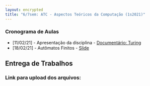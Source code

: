 ```yaml
---
layout: encrypted
title: "6/7sem: ATC - Aspectos Teóricos da Computação (1s2021)"
---
```


### Cronograma de Aulas

- [11/02/21] - Apresentação da disciplina - <a href="https://www.youtube.com/watch?v=x2AXca1kPQk&feature=youtu.be" target="_blank">Documentário: Turing</a>
- [18/02/21] - Autômatos Finitos - <a href="/atc/Aula1.pdf" target="_blank">Slide</a>

<!--
- [11/02/20] - Autômatos Finitos - <a href="/atc/Aula1.pdf" target="_blank">Slide</a>
- [18/02/20] - Máquinas de Turing - <a href="/atc/Aula2.pdf" target="_blank">Slide</a>
- [25/02/20] - <font color=lightgray>Feriado</font>
- [06/03/20] - Maq de Turing - Progr. - <a href="/atc/Aula3.pdf" target="_blank">Slide</a>
- [xx/xx/xx] - Maq de Turing - Restr e Equiv. - <a href="/atc/Aula4.pdf" target="_blank">Slide</a>
- [xx/xx/xx] - Exercícios de Revisão - <a href="/atc/ex-mt-enunciado.pdf" target="_blank">Lista 1</a>
- [07/04/20] - Resumo - <a href="/atc/AulaX - Resumo - anotado.pdf" target="_blank">Slide</a>
- [07/04/20] - Problemas de Decisão - <a href="/atc/Aula5 - Decidiveis - anotado.pdf" target="_blank">Slide</a>
- [14/04/20] - Indecidibilidade - <a href="/atc/Aula6 - Indecidibilidade - anotado.pdf" target="_blank">Slide</a>
- [28/04/20] - Complexidade Assintótica - <a href="/atc/Aula7-anotado.pdf" target="_blank">Slide</a>
- [05/05/20] - Complexidade Computacional - <a href="/atc/Aula8-anotado.pdf" target="_blank">Slide</a>
- [12/05/20] - Redução e Completude NP - <a href="/atc/Aula9-anotado.pdf" target="_blank">Slide</a>
- [12/05/20] - Exercícios de Revisão - <a href="/atc/lista2.pdf" target="_blank">Lista 2</a>
-->

## Entrega de Trabalhos

### Link para upload dos arquivos: 

<!--
#### 1) [1.0] Exercícios dos módulos 1 e 2:
 - Renomear o arquivo para: **XYZ123-modulos.pdf**, onde XYZ123 é o seu RA. 

#### 2) [1.0]  Lista 1 (<a href="/atc/ex-mt-enunciado.pdf" target="_blank">link</a>):
 - Renomear o arquivo para: **XYZ123-lista1.pdf**, onde XYZ123 é o seu RA. 

#### 3) [1.0]  Apresentação sobre a linguagem LD:
 - Renomear o arquivo para: **XYZ123-ld.pdf**, onde XYZ123 é o seu RA. 

#### 4) [1.0]  Lista 2 (<a href="/atc/lista2.pdf" target="_blank">link</a>):
 - Renomear o arquivo para: **XYZ123-lista2.pdf**, onde XYZ123 é o seu RA. 

### Prazo de entrega: 26/05 as 19h
-->